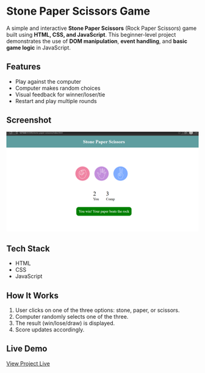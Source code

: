 # Stone Paper Scissors Game

A simple and interactive **Stone Paper Scissors** (Rock Paper Scissors) game built using **HTML, CSS, and JavaScript**. This beginner-level project demonstrates the use of **DOM manipulation**, **event handling**, and **basic game logic** in JavaScript.

## Features

- Play against the computer
- Computer makes random choices
- Visual feedback for winner/loser/tie
- Restart and play multiple rounds

## Screenshot

![Game Screenshot](Screenshot.png)


## Tech Stack

- HTML  
- CSS 
- JavaScript

## How It Works

1. User clicks on one of the three options: stone, paper, or scissors.
2. Computer randomly selects one of the three.
3. The result (win/lose/draw) is displayed.
4. Score updates accordingly.

## Live Demo

[View Project Live](https://momina45.github.io/stone-paper-scissors)

